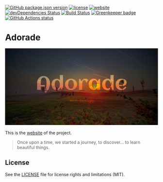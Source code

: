 [![GitHub package.json version](https://img.shields.io/github/package-json/v/adorade/website.svg?color=green&logo=github)](https://github.com/adorade/website/blob/master/package.json)
[![license](https://img.shields.io/github/license/adorade/website.svg)](https://mit-license.org)
[![website](https://img.shields.io/website/https/adorade.ro.svg)](https://adorade.ro/)
[![devDependencies Status](https://img.shields.io/david/dev/adorade/website.svg)](https://david-dm.org/adorade/website?type=dev)
[![Build Status](https://img.shields.io/travis/adorade/website/master.svg?logo=travis)](https://travis-ci.org/adorade/website)
[![Greenkeeper badge](https://badges.greenkeeper.io/adorade/website.svg)](https://greenkeeper.io/)
[![GitHub Actions status](https://github.com/adorade/website/workflows/Node%20CI/badge.svg)](https://github.com/adorade/website/actions)

# Adorade

![Adorade](src/images/share/adorade_og_share.jpg)

This is the [website](https://adorade.ro/) of the project.

> Once upon a time, we started a journey, to discover... to learn beautiful things.

## License

See the [LICENSE](LICENSE) file for license rights and limitations (MIT).
